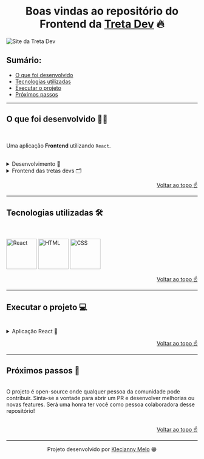 <h1 id="top" align="center">Boas vindas ao repositório do Frontend da <a href="https://github.com/lincolixavier/tretadev">Treta Dev</a> 🔥</h1>

![Site da Treta Dev](https://github.com/Kecbm/tretadev/blob/master/src/assets/Site%20da%20Treta.gif)

<h2>Sumário:</h2>

- [O que foi desenvolvido](#summary)
- [Tecnologias utilizadas](#tech)
- [Executar o projeto](#execute)
- [Próximos passos](#nextSteps)

---

<h2 id="summary">O que foi desenvolvido 👩‍💻</h2>

<br>

Uma aplicação **Frontend** utilizando `React`.

<br>

<details><summary>Desenvolvimento 🎯</summary>
<p>
A idéia da aplicação foi do <a href="https://www.linkedin.com/in/eric-viana/">Eric Viana</a> e a codificação foi realizada por mim, <a href="https://www.linkedin.com/in/kecbm/">Klecianny Melo</a>.
</p>
</details>

<details><summary>Frontend das tretas devs 🗂</summary>
<p>
<a href="https://tretadev.vercel.app/">Na aplicação</a> você tem acesso a todas as tretas cadastradas no repositório <a href="https://github.com/lincolixavier/tretadev">Treta Dev</a> do <a href="https://github.com/lincolixavier">Lincoli Xavier</a>. É possivel filtrar as tretas por tema, como HTML, Java e JavaScript.
</p>
</details>

<p align="right"><a href="#top">Voltar ao topo ☝</a></p>

---

<h2 id="tech">Tecnologias utilizadas 🛠</h2>

<br>

<img title="React" alt="React" height="80" width="80" src="https://cdn.jsdelivr.net/gh/devicons/devicon/icons/react/react-original.svg" /> <img title="HTML" alt="HTML" height="80" width="80" src="https://cdn.jsdelivr.net/gh/devicons/devicon/icons/html5/html5-original.svg" /> <img title="CSS" alt="CSS" height="80" width="80" src="https://cdn.jsdelivr.net/gh/devicons/devicon/icons/css3/css3-original.svg" />

<p align="right"><a href="#top">Voltar ao topo ☝</a></p>

---

<h2 id="execute">Executar o projeto 💻</h2>

<br>

<details><summary>Aplicação React 🎉</summary>
<p>
Para instalar as dependências e iniciar a aplicação React, execute os comandos na ordem a seguir:

```bash
  cd tretadev
```

```bash
  cd src
```

```bash
  npm install
```

```bash
  npm start
```

</p>
</details>

<p align="right"><a href="#top">Voltar ao topo ☝</a></p>

---

<h2 id="nextSteps">Próximos passos 🚀</h2>

<br>
O projeto é open-source onde qualquer pessoa da comunidade pode contribuir. Sinta-se a vontade para abrir um PR e desenvolver melhorias ou novas features. Será uma honra ter você como pessoa colaboradora desse repositório!
<br>
<br>

<p align="right"><a href="#top">Voltar ao topo ☝</a></p>

---

<p align="center">Projeto desenvolvido por <a href="https://www.linkedin.com/in/kecbm/">Klecianny Melo</a> 😁</p>
